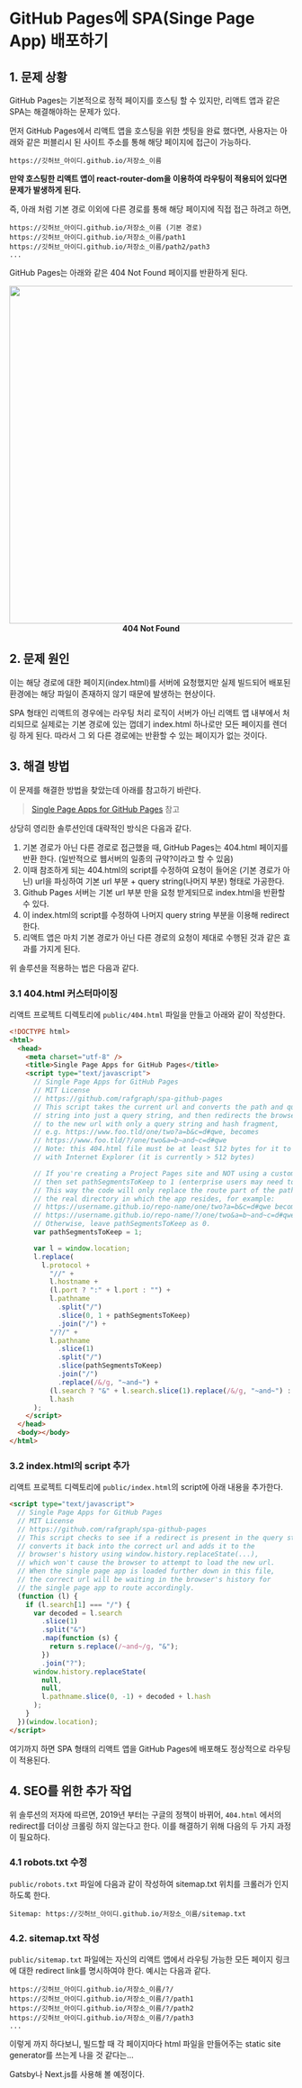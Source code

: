 # GitHub Pages에 SPA(Singe Page App) 배포하기

## 1. 문제 상황

GitHub Pages는 기본적으로 정적 페이지를 호스팅 할 수 있지만, 리액트 앱과 같은 SPA는 해결해야하는 문제가 있다.

먼저 GitHub Pages에서 리액트 앱을 호스팅을 위한 셋팅을 완료 했다면, 사용자는 아래와 같은 퍼블리시 된 사이트 주소를 통해 해당 페이지에 접근이 가능하다.

```
https://깃허브_아이디.github.io/저장소_이름
```

**만약 호스팅한 리액트 앱이 react-router-dom을 이용하여 라우팅이 적용되어 있다면 문제가 발생하게 된다.**

즉, 아래 처럼 기본 경로 이외에 다른 경로를 통해 해당 페이지에 직접 접근 하려고 하면,

```
https://깃허브_아이디.github.io/저장소_이름 (기본 경로)
https://깃허브_아이디.github.io/저장소_이름/path1
https://깃허브_아이디.github.io/저장소_이름/path2/path3
...
```

GitHub Pages는 아래와 같은 404 Not Found 페이지를 반환하게 된다.

<img width="600" src="/docs/assets/development/react/spa-github-pages/github-pages-404.JPG" />
<figcaption align="center">
  <b>404 Not Found</b>
</figcaption>

## 2. 문제 원인

이는 해당 경로에 대한 페이지(index.html)를 서버에 요청했지만 실제 빌드되어 배포된 환경에는 해당 파일이 존재하지 않기 때문에 발생하는 현상이다.

SPA 형태인 리액트의 경우에는 라우팅 처리 로직이 서버가 아닌 리액트 앱 내부에서 처리되므로 실제로는 기본 경로에 있는 껍데기 index.html 하나로만 모든 페이지를 렌더링 하게 된다. 따라서 그 외 다른 경로에는 반환할 수 있는 페이지가 없는 것이다.

## 3. 해결 방법

이 문제를 해결한 방법을 찾았는데 아래를 참고하기 바란다.

> [Single Page Apps for GitHub Pages](https://github.com/rafgraph/spa-github-pages#how-it-works) 참고

상당히 영리한 솔루션인데 대략적인 방식은 다음과 같다.

1. 기본 경로가 아닌 다른 경로로 접근했을 때, GitHub Pages는 404.html 페이지를 반환 한다. (일반적으로 웹서버의 일종의 규약?이라고 할 수 있음)
2. 이때 참조하게 되는 404.html의 script를 수정하여 요청이 들어온 (기본 경로가 아닌) url을 파싱하여 기본 url 부분 + query string(나머지 부분) 형태로 가공한다.
3. Github Pages 서버는 기본 url 부분 만을 요청 받게되므로 index.html을 반환할 수 있다.
4. 이 index.html의 script를 수정하여 나머지 query string 부분을 이용해 redirect 한다.
5. 리액트 앱은 마치 기본 경로가 아닌 다른 경로의 요청이 제대로 수행된 것과 같은 효과를 가지게 된다.

위 솔루션을 적용하는 법은 다음과 같다.

### 3.1 404.html 커스터마이징

리액트 프로젝트 디렉토리에 `public/404.html` 파일을 만들고 아래와 같이 작성한다.

```html
<!DOCTYPE html>
<html>
  <head>
    <meta charset="utf-8" />
    <title>Single Page Apps for GitHub Pages</title>
    <script type="text/javascript">
      // Single Page Apps for GitHub Pages
      // MIT License
      // https://github.com/rafgraph/spa-github-pages
      // This script takes the current url and converts the path and query
      // string into just a query string, and then redirects the browser
      // to the new url with only a query string and hash fragment,
      // e.g. https://www.foo.tld/one/two?a=b&c=d#qwe, becomes
      // https://www.foo.tld/?/one/two&a=b~and~c=d#qwe
      // Note: this 404.html file must be at least 512 bytes for it to work
      // with Internet Explorer (it is currently > 512 bytes)

      // If you're creating a Project Pages site and NOT using a custom domain,
      // then set pathSegmentsToKeep to 1 (enterprise users may need to set it to > 1).
      // This way the code will only replace the route part of the path, and not
      // the real directory in which the app resides, for example:
      // https://username.github.io/repo-name/one/two?a=b&c=d#qwe becomes
      // https://username.github.io/repo-name/?/one/two&a=b~and~c=d#qwe
      // Otherwise, leave pathSegmentsToKeep as 0.
      var pathSegmentsToKeep = 1;

      var l = window.location;
      l.replace(
        l.protocol +
          "//" +
          l.hostname +
          (l.port ? ":" + l.port : "") +
          l.pathname
            .split("/")
            .slice(0, 1 + pathSegmentsToKeep)
            .join("/") +
          "/?/" +
          l.pathname
            .slice(1)
            .split("/")
            .slice(pathSegmentsToKeep)
            .join("/")
            .replace(/&/g, "~and~") +
          (l.search ? "&" + l.search.slice(1).replace(/&/g, "~and~") : "") +
          l.hash
      );
    </script>
  </head>
  <body></body>
</html>
```

### 3.2 index.html의 script 추가

리액트 프로젝트 디렉토리에 `public/index.html`의 script에 아래 내용을 추가한다.

```html
<script type="text/javascript">
  // Single Page Apps for GitHub Pages
  // MIT License
  // https://github.com/rafgraph/spa-github-pages
  // This script checks to see if a redirect is present in the query string,
  // converts it back into the correct url and adds it to the
  // browser's history using window.history.replaceState(...),
  // which won't cause the browser to attempt to load the new url.
  // When the single page app is loaded further down in this file,
  // the correct url will be waiting in the browser's history for
  // the single page app to route accordingly.
  (function (l) {
    if (l.search[1] === "/") {
      var decoded = l.search
        .slice(1)
        .split("&")
        .map(function (s) {
          return s.replace(/~and~/g, "&");
        })
        .join("?");
      window.history.replaceState(
        null,
        null,
        l.pathname.slice(0, -1) + decoded + l.hash
      );
    }
  })(window.location);
</script>
```

여기까지 하면 SPA 형태의 리액트 앱을 GitHub Pages에 배포해도 정상적으로 라우팅이 적용된다.


## 4. SEO를 위한 추가 작업
위 솔루션의 저자에 따르면, 2019년 부터는 구글의 정책이 바뀌어, ```404.html``` 에서의 redirect를 더이상 크롤링 하지 않는다고 한다.
이를 해결하기 위해 다음의 두 가지 과정이 필요하다.

### 4.1 robots.txt 수정
`public/robots.txt` 파일에 다음과 같이 작성하여 sitemap.txt 위치를 크롤러가 인지하도록 한다.

```
Sitemap: https://깃허브_아이디.github.io/저장소_이름/sitemap.txt
```

### 4.2. sitemap.txt 작성
`public/sitemap.txt` 파일에는 자신의 리액트 앱에서 라우팅 가능한 모든 페이지 링크에 대한 redirect link를 명시하여야 한다.
예시는 다음과 같다.
```
https://깃허브_아이디.github.io/저장소_이름/?/
https://깃허브_아이디.github.io/저장소_이름/?/path1
https://깃허브_아이디.github.io/저장소_이름/?/path2
https://깃허브_아이디.github.io/저장소_이름/?/path3
...

```


이렇게 까지 하다보니, 빌드할 때 각 페이지마다 html 파일을 만들어주는 static site generator를 쓰는게 나을 것 같다는...

Gatsby나 Next.js를 사용해 볼 예정이다.